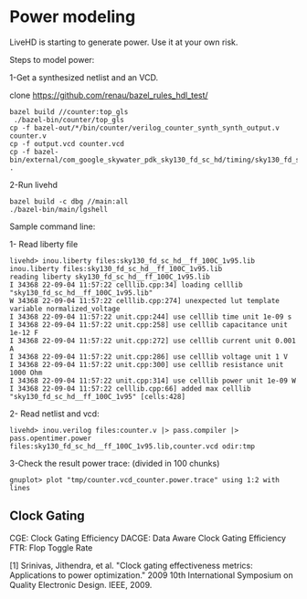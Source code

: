 # Power modeling

LiveHD is starting to generate power. Use it at your own risk.

Steps to model power:


1-Get a synthesized netlist and an VCD.

 clone https://github.com/renau/bazel_rules_hdl_test/
```
bazel build //counter:top_gls 
 ./bazel-bin/counter/top_gls
cp -f bazel-out/*/bin/counter/verilog_counter_synth_synth_output.v counter.v
cp -f output.vcd counter.vcd
cp -f bazel-bin/external/com_google_skywater_pdk_sky130_fd_sc_hd/timing/sky130_fd_sc_hd__ff_100C_1v95.lib .
```


2-Run livehd

```
bazel build -c dbg //main:all
./bazel-bin/main/lgshell
````

Sample command line:

1- Read liberty file
```
livehd> inou.liberty files:sky130_fd_sc_hd__ff_100C_1v95.lib
inou.liberty files:sky130_fd_sc_hd__ff_100C_1v95.lib
reading liberty sky130_fd_sc_hd__ff_100C_1v95.lib
I 34368 22-09-04 11:57:22 celllib.cpp:34] loading celllib "sky130_fd_sc_hd__ff_100C_1v95.lib"
W 34368 22-09-04 11:57:22 celllib.cpp:274] unexpected lut template variable normalized_voltage
I 34368 22-09-04 11:57:22 unit.cpp:244] use celllib time unit 1e-09 s
I 34368 22-09-04 11:57:22 unit.cpp:258] use celllib capacitance unit 1e-12 F
I 34368 22-09-04 11:57:22 unit.cpp:272] use celllib current unit 0.001 A
I 34368 22-09-04 11:57:22 unit.cpp:286] use celllib voltage unit 1 V
I 34368 22-09-04 11:57:22 unit.cpp:300] use celllib resistance unit 1000 Ohm
I 34368 22-09-04 11:57:22 unit.cpp:314] use celllib power unit 1e-09 W
I 34368 22-09-04 11:57:22 celllib.cpp:66] added max celllib "sky130_fd_sc_hd__ff_100C_1v95" [cells:428]
```

2- Read netlist and vcd:

```
livehd> inou.verilog files:counter.v |> pass.compiler |> pass.opentimer.power files:sky130_fd_sc_hd__ff_100C_1v95.lib,counter.vcd odir:tmp
```

3-Check the result power trace: (divided in 100 chunks)

```
gnuplot> plot "tmp/counter.vcd_counter.power.trace" using 1:2 with lines
```


## Clock Gating

CGE:   Clock Gating Efficiency
DACGE: Data Aware Clock Gating Efficiency
FTR:   Flop Toggle Rate

[1] Srinivas, Jithendra, et al. "Clock gating effectiveness metrics: Applications to power optimization." 2009 10th International Symposium on Quality Electronic Design. IEEE, 2009.

